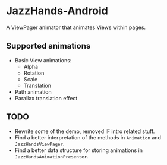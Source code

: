 # JazzHands-Android
A ViewPager animator that animates Views within pages.

## Supported animations
* Basic View animations:
    * Alpha
    * Rotation
    * Scale
    * Translation
* Path animation
* Parallax translation effect

## TODO
* Rewrite some of the demo, removed IF intro related stuff.
* Find a better interpretation of the methods in `Animation` and `JazzHandsViewPager`.
* Find a better data structure for storing animations in `JazzHandsAnimationPresenter`.